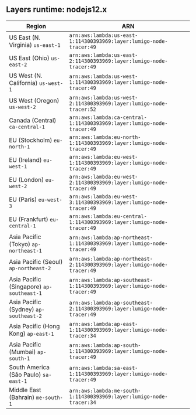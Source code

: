 Layers runtime: nodejs12.x
----
| Region | ARN |
| --- | --- |
|US East (N. Virginia)  `us-east-1`|`arn:aws:lambda:us-east-1:114300393969:layer:lumigo-node-tracer:49`|
|US East (Ohio)  `us-east-2`|`arn:aws:lambda:us-east-2:114300393969:layer:lumigo-node-tracer:49`|
|US West (N. California)  `us-west-1`|`arn:aws:lambda:us-west-1:114300393969:layer:lumigo-node-tracer:49`|
|US West (Oregon)  `us-west-2`|`arn:aws:lambda:us-west-2:114300393969:layer:lumigo-node-tracer:52`|
|Canada (Central)  `ca-central-1`|`arn:aws:lambda:ca-central-1:114300393969:layer:lumigo-node-tracer:49`|
|EU (Stockholm)  `eu-north-1`|`arn:aws:lambda:eu-north-1:114300393969:layer:lumigo-node-tracer:49`|
|EU (Ireland)  `eu-west-1`|`arn:aws:lambda:eu-west-1:114300393969:layer:lumigo-node-tracer:49`|
|EU (London)  `eu-west-2`|`arn:aws:lambda:eu-west-2:114300393969:layer:lumigo-node-tracer:49`|
|EU (Paris)  `eu-west-3`|`arn:aws:lambda:eu-west-3:114300393969:layer:lumigo-node-tracer:49`|
|EU (Frankfurt)  `eu-central-1`|`arn:aws:lambda:eu-central-1:114300393969:layer:lumigo-node-tracer:49`|
|Asia Pacific (Tokyo)  `ap-northeast-1`|`arn:aws:lambda:ap-northeast-1:114300393969:layer:lumigo-node-tracer:49`|
|Asia Pacific (Seoul)  `ap-northeast-2`|`arn:aws:lambda:ap-northeast-2:114300393969:layer:lumigo-node-tracer:49`|
|Asia Pacific (Singapore)  `ap-southeast-1`|`arn:aws:lambda:ap-southeast-1:114300393969:layer:lumigo-node-tracer:49`|
|Asia Pacific (Sydney)  `ap-southeast-2`|`arn:aws:lambda:ap-southeast-2:114300393969:layer:lumigo-node-tracer:49`|
|Asia Pacific (Hong Kong)  `ap-east-1`|`arn:aws:lambda:ap-east-1:114300393969:layer:lumigo-node-tracer:34`|
|Asia Pacific (Mumbai)  `ap-south-1`|`arn:aws:lambda:ap-south-1:114300393969:layer:lumigo-node-tracer:49`|
|South America (São Paulo)  `sa-east-1`|`arn:aws:lambda:sa-east-1:114300393969:layer:lumigo-node-tracer:49`|
|Middle East (Bahrain)  `me-south-1`|`arn:aws:lambda:me-south-1:114300393969:layer:lumigo-node-tracer:34`|
